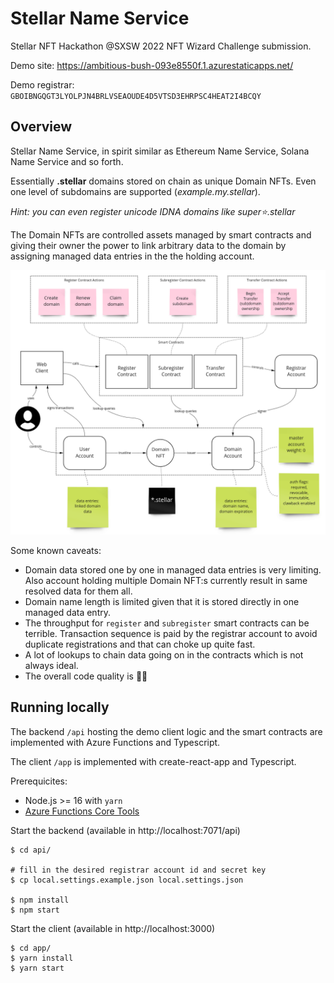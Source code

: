 # Stellar Name Service

Stellar NFT Hackathon @SXSW 2022 NFT Wizard Challenge submission.

Demo site: https://ambitious-bush-093e8550f.1.azurestaticapps.net/

Demo registrar: `GBOIBNGQGT3LYOLPJN4BRLVSEAOUDE4D5VTSD3EHRPSC4HEAT2I4BCQY`

## Overview

Stellar Name Service, in spirit similar as Ethereum Name Service, Solana Name Service and so forth.

Essentially **.stellar** domains stored on chain as unique Domain NFTs. Even one level of subdomains are supported (_example.my.stellar_).

_Hint: you can even register unicode IDNA domains like super⭐.stellar_

The Domain NFTs are controlled assets managed by smart contracts and giving their owner the power to link arbitrary data to the domain by assigning managed data entries in the the holding account.

![overview](assets/overview.png "Overview")

Some known caveats:

- Domain data stored one by one in managed data entries is very limiting. Also account holding multiple Domain NFT:s currently result in same resolved data for them all.
- Domain name length is limited given that it is stored directly in one managed data entry.
- The throughput for `register` and `subregister` smart contracts can be terrible. Transaction sequence is paid by the registrar account to avoid duplicate registrations and that can choke up quite fast.
- A lot of lookups to chain data going on in the contracts which is not always ideal.
- The overall code quality is 🙈😂

## Running locally

The backend `/api` hosting the demo client logic and the smart contracts are implemented with Azure Functions and Typescript.

The client `/app` is implemented with create-react-app and Typescript.

Prerequicites:

- Node.js >= 16 with `yarn`
- [Azure Functions Core Tools](https://docs.microsoft.com/en-us/azure/azure-functions/functions-run-local?tabs=v4)

Start the backend (available in http://localhost:7071/api)

```shell
$ cd api/

# fill in the desired registrar account id and secret key
$ cp local.settings.example.json local.settings.json

$ npm install
$ npm start
```

Start the client (available in http://localhost:3000)

```shell
$ cd app/
$ yarn install
$ yarn start
```
